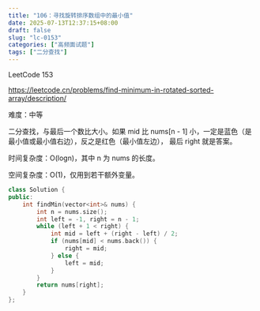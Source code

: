 ```yaml
---
title: "106：寻找旋转排序数组中的最小值"
date: 2025-07-13T12:37:15+08:00
draft: false
slug: "lc-0153"
categories: ["高频面试题"]
tags: ["二分查找"]
---
```


LeetCode 153

https://leetcode.cn/problems/find-minimum-in-rotated-sorted-array/description/

难度：中等

二分查找，与最后一个数比大小。如果 mid 比 nums[n - 1] 小，一定是蓝色（是最小值或最小值右边），反之是红色（最小值左边）， 最后 right 就是答案。

时间复杂度：O(logn)，其中 n 为 nums 的长度。

空间复杂度：O(1)，仅用到若干额外变量。

<!--more-->

```cpp
class Solution {
public:
    int findMin(vector<int>& nums) {
        int n = nums.size();
        int left = -1, right = n - 1;
        while (left + 1 < right) {
            int mid = left + (right - left) / 2;
            if (nums[mid] < nums.back()) {
                right = mid;
            } else {
                left = mid;
            }
        }
        return nums[right];
    }
};
```
